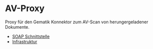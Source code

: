 # AV-Proxy

Proxy für den Gematik Konnektor zum AV-Scan von herungergeladener Dokumente.

- [SOAP Schnittstelle](docs/soap.md)
- [Infrastruktur](docs/infrastruktur.md)